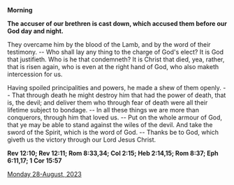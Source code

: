 **Morning**

**The accuser of our brethren is cast down, which accused them before our God day and night.**
 
They overcame him by the blood of the Lamb, and by the word of their testimony. -- Who shall lay any thing to the charge of God's elect? It is God that justifieth. Who is he that condemneth? It is Christ that died, yea, rather, that is risen again, who is even at the right hand of God, who also maketh intercession for us.
 
Having spoiled principalities and powers, he made a shew of them openly. -- That through death he might destroy him that had the power of death, that is, the devil; and deliver them who through fear of death were all their lifetime subject to bondage. -- In all these things we are more than conquerors, through him that loved us. -- Put on the whole armour of God, that ye may be able to stand against the wiles of the devil. And take the sword of the Spirit, which is the word of God. -- Thanks be to God, which giveth us the victory through our Lord Jesus Christ.  

**Rev 12:10; Rev 12:11; Rom 8:33,34; Col 2:15; Heb 2:14,15; Rom 8:37; Eph 6:11,17; 1 Cor 15:57**

[Monday 28-August, 2023](https://t.me/daily_light)
